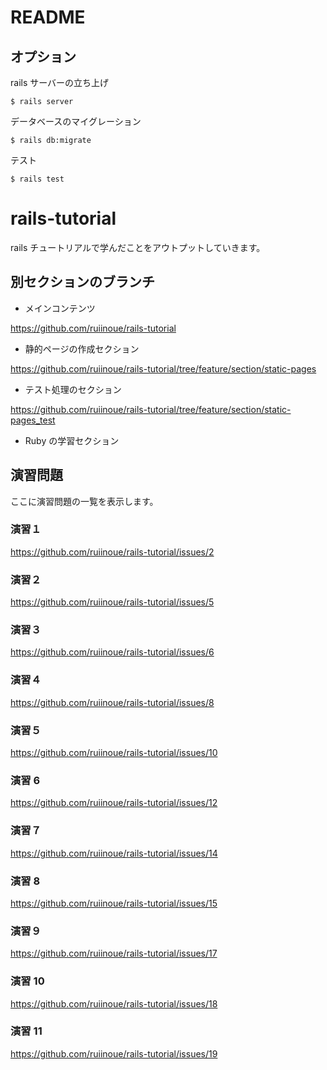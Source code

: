 # README

## オプション

rails サーバーの立ち上げ

```
$ rails server
```

データベースのマイグレーション

```
$ rails db:migrate
```

テスト

```
$ rails test
```

# rails-tutorial

rails チュートリアルで学んだことをアウトプットしていきます。

## 別セクションのブランチ

- メインコンテンツ

https://github.com/ruiinoue/rails-tutorial

- 静的ページの作成セクション

https://github.com/ruiinoue/rails-tutorial/tree/feature/section/static-pages

- テスト処理のセクション

https://github.com/ruiinoue/rails-tutorial/tree/feature/section/static-pages_test

- Ruby の学習セクション

## 演習問題

ここに演習問題の一覧を表示します。

### 演習１

https://github.com/ruiinoue/rails-tutorial/issues/2

### 演習２

https://github.com/ruiinoue/rails-tutorial/issues/5

### 演習３

https://github.com/ruiinoue/rails-tutorial/issues/6

### 演習４

https://github.com/ruiinoue/rails-tutorial/issues/8

### 演習５

https://github.com/ruiinoue/rails-tutorial/issues/10

### 演習 6

https://github.com/ruiinoue/rails-tutorial/issues/12

### 演習７

https://github.com/ruiinoue/rails-tutorial/issues/14

### 演習 8

https://github.com/ruiinoue/rails-tutorial/issues/15

### 演習９

https://github.com/ruiinoue/rails-tutorial/issues/17

### 演習 10

https://github.com/ruiinoue/rails-tutorial/issues/18

### 演習 11

https://github.com/ruiinoue/rails-tutorial/issues/19
